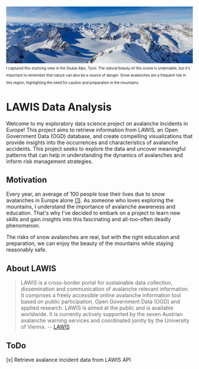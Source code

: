 <a>![Stubai Alps](/images/Ruderhofspitze.jpg?raw=true)</a>
<sup><sub>I captured this stunning view in the Stubai Alps, Tyrol. The natural beauty of this scene is undeniable, but it's important to remember that nature can also be a source of danger. Snow avalanches are a frequent risk in this region, highlighting the need for caution and preparation in the mountains.</sup></sub>

# LAWIS Data Analysis
Welcome to my exploratory data science project on avalanche incidents in Europe! This project aims to retrieve information from LAWIS, an Open Government Data (OGD) database, and create compelling visualizations that provide insights into the occurrences and characteristics of avalanche accidents. 
This project seeks to explore the data and uncover meaningful patterns that can help in understanding the dynamics of avalanches and inform risk management strategies. 

## Motivation
Every year, an average of 100 people lose their lives due to snow avalanches in Europe alone [(1)](https://www.avalanches.org/fatalities/). 
As someone who loves exploring the mountains, I understand the importance of avalanche awareness and education. That's why I've decided to embark on a project to learn new skills and gain insights into this fascinating and all-too-often deadly phenomenon.

The risks of snow avalanches are real, but with the right education and preparation, we can enjoy the beauty of the mountains while staying reasonably safe.

## About LAWIS
> LAWIS is a cross-border portal for sustainable data collection, dissemination and communication of avalanche relevant information. It comprises a freely accessible online avalanche information tool based on public participation, Open Government Data (OGD) and applied research. LAWIS is aimed at the public and is available worldwide. It is currently actively supported by the seven Austrian avalanche warning services and coordinated jointly by the University of Vienna. 
-- [LAWIS](https://lawis.at/info/en/)



## ToDo
[x] Retrieve avalance incident data from LAWIS API